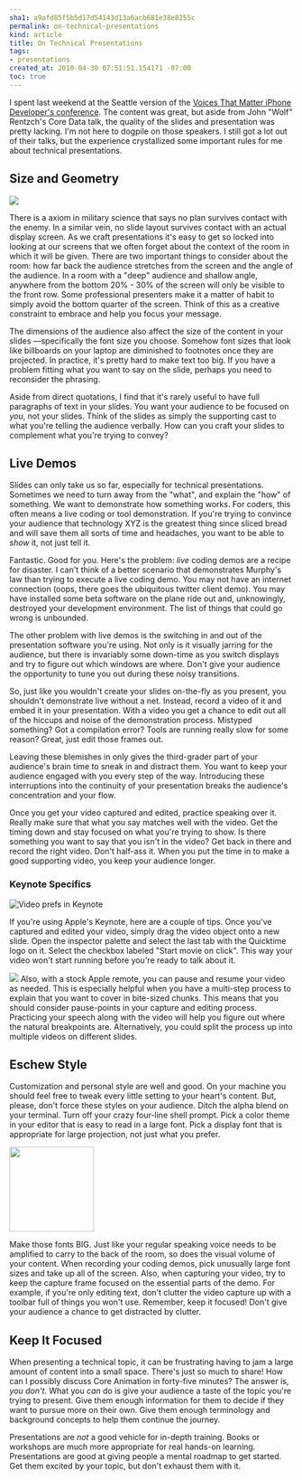 ```yaml
--- 
sha1: a9afd85f5b5d17d54143d13a6acb681e38e8255c
permalink: on-technical-presentations
kind: article
title: On Technical Presentations
tags: 
- presentations
created_at: 2010-04-30 07:51:51.154171 -07:00
toc: true
---
```


I spent last weekend at the Seattle version of the [Voices That Matter iPhone
Developer's conference](http://www.voicesthatmatter.com/iphone2010/ "iPhone
Developers Conference - Using the iPhone OS to build apps for the iPad and
iPhone"). The content was great, but aside from John "Wolf" Rentzch's Core
Data talk, the quality of the slides and presentation was pretty lacking. I'm
not here to dogpile on those speakers. I still got a lot out of their talks,
but the experience crystallized some important rules for me about technical
presentations.

## Size and Geometry

[<img src="http://farm1.static.flickr.com/122/405446783_a88c63ce0c_m.jpg"
class="left"/>](http://www.flickr.com/photos/laffy4k/405446783/ "Huntington
University: Zurcher Auditorium on Flickr - Photo Sharing!") 

There is a axiom in military science that says no plan survives contact with
the enemy. In a similar vein, no slide layout survives contact with an actual
display screen. As we craft presentations it's easy to get so locked into
looking at our screens that we often forget about the context of the room in
which it will be given. There are two important things to consider about the
room: how far back the audience stretches from the screen and the angle of the
audience. In a room with a "deep" audience and shallow angle, anywhere from
the bottom 20% - 30% of the screen will only be visible to the front row. Some
professional presenters make it a matter of habit to simply avoid the bottom
quarter of the screen. Think of this as a creative constraint to embrace and
help you focus your message.

The dimensions of the audience also affect the size of the content in your
slides —specifically the font size you choose. Somehow font sizes that look
like billboards on your laptop are diminished to footnotes once they are
projected. In practice, it's pretty hard to make text too big. If you have a
problem fitting what you want to say on the slide, perhaps you need to
reconsider the phrasing.

Aside from direct quotations, I find that it's rarely useful to have full
paragraphs of text in your slides. You want your audience to be focused on
*you*, not your slides. Think of the slides as simply the supporting cast to
what you're telling the audience verbally. How can you craft your slides to
complement what you're trying to convey?

## Live Demos

Slides can only take us so far, especially for technical presentations.
Sometimes we need to turn away from the "what", and explain the "how" of
something. We want to demonstrate how something works. For coders, this often
means a live coding or tool demonstration. If you're trying to convince your
audience that technology XYZ is the greatest thing since sliced bread and will
save them all sorts of time and headaches, you want to be able to *show* it,
not just tell it.

Fantastic. Good for you. Here's the problem: *live* coding demos are a recipe
for disaster. I can't think of a better scenario that demonstrates Murphy's
law than trying to execute a live coding demo. You may not have an internet
connection (oops, there goes the ubiquitous twitter client demo). You may have
installed some beta software on the plane ride out and, unknowingly, destroyed
your development environment. The list of things that could go wrong is
unbounded.

The other problem with live demos is the switching in and out of the
presentation software you're using. Not only is it visually jarring for the
audience, but there is invariably some down-time as you switch displays and
try to figure out which windows are where. Don't give your audience the
opportunity to tune you out during these noisy transitions.

So, just like you wouldn't create your slides on-the-fly as you present, you
shouldn't demonstrate live without a net. Instead, record a video of it and
embed it in your presentation. With a video you get a chance to edit out all
of the hiccups and noise of the demonstration process. Mistyped something? Got
a compilation error? Tools are running really slow for some reason? Great,
just edit those frames out. 

Leaving these blemishes in only gives the third-grader part of your audience's
brain time to sneak in and distract them. You want to keep your audience
engaged with you every step of the way. Introducing these interruptions into
the continuity of your presentation breaks the audience's concentration and your
flow.

Once you get your video captured and edited, practice speaking over it. Really
make sure that what you say matches well with the video. Get the timing down
and stay focused on what you're trying to show. Is there something you want to
say that you isn't in the video? Get back in there and record the right video.
Don't half-ass it. When you put the time in to make a good supporting video,
you keep your audience longer.

### Keynote Specifics

<img src="/images/2010/04/keynote-video.png" alt="Video prefs in Keynote" class="right"/>

If you're using Apple's Keynote, here are a couple of tips. Once you've
captured and edited your video, simply drag the video object onto a new slide.
Open the inspector palette and select the last tab with the Quicktime logo on
it. Select the checkbox labeled "Start movie on click". This way your video
won't start running before you're ready to talk about it.

<div class="clear"></div>

<img src="/images/2010/04/apple-remote.jpg" class="left"/> Also, with a stock
Apple remote, you can pause and resume your video as needed. This is
especially helpful when you have a multi-step process to explain that you want
to cover in bite-sized chunks. This means that you should consider
pause-points in your capture and editing process. Practicing your speech along
with the video will help you figure out where the natural breakpoints are.
Alternatively, you could split the process up into multiple videos on
different slides.

## Eschew Style

Customization and personal style are well and good. On your machine you should
feel free to tweak every little setting to your heart's content. But, please,
don't force these styles on your audience. Ditch the alpha blend on your
terminal. Turn off your crazy four-line shell prompt. Pick a color theme in
your editor that is easy to read in a large font. Pick a display font that is
appropriate for large projection, not just what you prefer.

<img src="http://ecx.images-amazon.com/images/I/51toYiHF35L._SL500_AA300_.jpg" height="150" width="150" class="left"/>

Make those fonts BIG. Just like your regular speaking voice needs to be
amplified to carry to the back of the room, so does the visual volume of your
content. When recording your coding demos, pick unusually large font sizes and
take up all of the screen. Also, when capturing your video, try to keep the
capture frame focused on the essential parts of the demo. For example, if
you're only editing text, don't clutter the video capture up with a toolbar
full of things you won't use. Remember, keep it focused! Don't give your
audience a chance to get distracted by clutter.

<div class="clear"></div>

## Keep It Focused

When presenting a technical topic, it can be frustrating having to jam a large
amount of content into a small space. There's just so much to share! How can I
possibly discuss Core Animation in forty-five minutes? The answer is, *you
don't*. What you *can* do is give your audience a taste of the topic you're
trying to present. Give them enough information for them to decide if they
want to pursue more on their own. Give them enough terminology and background
concepts to help them continue the journey.

Presentations are *not* a good vehicle for in-depth training. Books or
workshops are much more appropriate for real hands-on learning. Presentations
are good at giving people a mental roadmap to get started. Get them excited
by your topic, but don't exhaust them with it.

